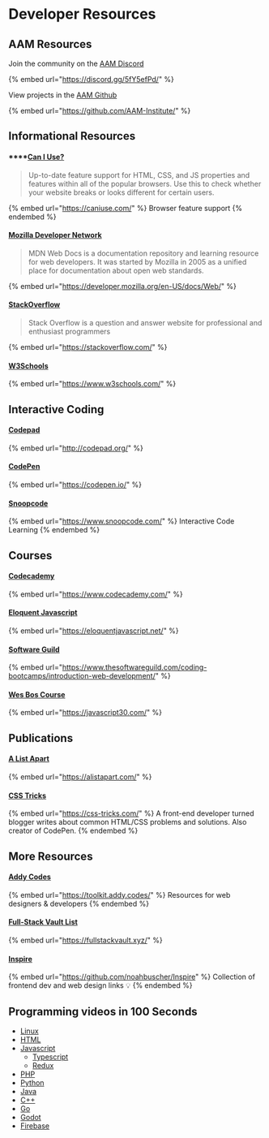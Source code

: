 # Developer Resources

## AAM Resources

Join the community on the [AAM Discord](https://discord.gg/5fY5efPd)&#x20;

{% embed url="https://discord.gg/5fY5efPd/" %}

View projects in the [AAM Github](https://github.com/AAM-Institute/)

{% embed url="https://github.com/AAM-Institute/" %}

## Informational Resources

#### ****[**Can I Use?**](https://caniuse.com/)&#x20;

> Up-to-date feature support for HTML, CSS, and JS properties and features within all of the popular browsers. Use this to check whether your website breaks or looks different for certain users.

{% embed url="https://caniuse.com/" %}
Browser feature support
{% endembed %}

#### [Mozilla Developer Network](https://developer.mozilla.org/en-US/docs/Web)

> MDN Web Docs is a documentation repository and learning resource for web developers. It was started by Mozilla in 2005 as a unified place for documentation about open web standards.

{% embed url="https://developer.mozilla.org/en-US/docs/Web/" %}

#### [StackOverflow](https://stackoverflow.com/)

> Stack Overflow is a question and answer website for professional and enthusiast programmers

{% embed url="https://stackoverflow.com/" %}

#### [W3Schools](https://www.w3schools.com/)

{% embed url="https://www.w3schools.com/" %}

## Interactive Coding

#### [Codepad](http://codepad.org/)

{% embed url="http://codepad.org/" %}

#### [CodePen](https://codepen.io/)

{% embed url="https://codepen.io/" %}

#### [Snoopcode](https://www.snoopcode.com/)

{% embed url="https://www.snoopcode.com/" %}
Interactive Code Learning&#x20;
{% endembed %}

## Courses

#### [Codecademy](https://www.codecademy.com/)

{% embed url="https://www.codecademy.com/" %}

#### [Eloquent Javascript](https://eloquentjavascript.net/)

{% embed url="https://eloquentjavascript.net/" %}

#### [Software Guild](https://www.thesoftwareguild.com/coding-bootcamps/introduction-web-development/)

{% embed url="https://www.thesoftwareguild.com/coding-bootcamps/introduction-web-development/" %}

#### [Wes Bos Course](https://javascript30.com/)

{% embed url="https://javascript30.com/" %}

## Publications

#### [A List Apart](https://alistapart.com/)

{% embed url="https://alistapart.com/" %}

#### [CSS Tricks](https://css-tricks.com/)

{% embed url="https://css-tricks.com/" %}
A front-end developer turned blogger writes about common HTML/CSS problems and solutions. Also creator of CodePen.&#x20;
{% endembed %}

## More Resources

#### [Addy Codes](https://toolkit.addy.codes/)

{% embed url="https://toolkit.addy.codes/" %}
Resources for web designers & developers&#x20;
{% endembed %}

#### [Full-Stack Vault List](https://fullstackvault.xyz/)

{% embed url="https://fullstackvault.xyz/" %}

#### [Inspire](https://github.com/noahbuscher/Inspire)

{% embed url="https://github.com/noahbuscher/Inspire" %}
Collection of frontend dev and web design links 💡&#x20;
{% endembed %}

## Programming videos in 100 Seconds

* [Linux](https://www.youtube.com/watch?v=rrB13utjYV4)
* [HTML](https://www.youtube.com/watch?v=ok-plXXHlWw)
* [Javascript](https://www.youtube.com/watch?v=DHjqpvDnNGE)
  * [Typescript](https://www.youtube.com/watch?v=zQnBQ4tB3ZA)
  * [Redux](https://www.youtube.com/watch?v=\_shA5Xwe8\_4)
* [PHP](https://www.youtube.com/watch?v=a7\_WFUlFS94)
* [Python](https://www.youtube.com/watch?v=x7X9w\_GIm1s)
* [Java](https://www.youtube.com/watch?v=l9AzO1FMgM8)
* [C++](https://www.youtube.com/watch?v=MNeX4EGtR5Y)
* [Go](https://www.youtube.com/watch?v=446E-r0rXHI)
* [Godot](https://www.youtube.com/watch?v=QKgTZWbwD1U)
* [Firebase](https://www.youtube.com/watch?v=vAoB4VbhRzM)
